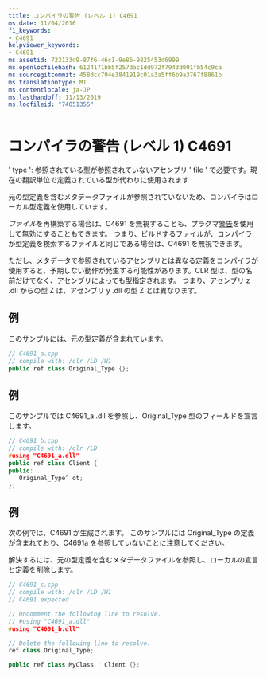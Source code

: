 ```yaml
---
title: コンパイラの警告 (レベル 1) C4691
ms.date: 11/04/2016
f1_keywords:
- C4691
helpviewer_keywords:
- C4691
ms.assetid: 722133d9-87f6-46c1-9e86-9825453d6999
ms.openlocfilehash: 6124171bb5f257dac1dd972f7943d001fb54c9ca
ms.sourcegitcommit: 458dcc794e3841919c01a3a5ff6b9a3767f8861b
ms.translationtype: MT
ms.contentlocale: ja-JP
ms.lasthandoff: 11/13/2019
ms.locfileid: "74051355"
---
```

# <a name="compiler-warning-level-1-c4691"></a>コンパイラの警告 (レベル 1) C4691

' type ': 参照されている型が参照されていないアセンブリ ' file ' で必要です。現在の翻訳単位で定義されている型が代わりに使用されます

元の型定義を含むメタデータファイルが参照されていないため、コンパイラはローカル型定義を使用しています。

*ファイル*を再構築する場合は、C4691 を無視することも、プラグマ[警告](../../preprocessor/warning.md)を使用して無効にすることもできます。  つまり、ビルドするファイルが、コンパイラが型定義を検索するファイルと同じである場合は、C4691 を無視できます。

ただし、メタデータで参照されているアセンブリとは異なる定義をコンパイラが使用すると、予期しない動作が発生する可能性があります。CLR 型は、型の名前だけでなく、アセンブリによっても型指定されます。  つまり、アセンブリ z .dll からの型 Z は、アセンブリ y .dll の型 Z とは異なります。

## <a name="example"></a>例

このサンプルには、元の型定義が含まれています。

```cpp
// C4691_a.cpp
// compile with: /clr /LD /W1
public ref class Original_Type {};
```

## <a name="example"></a>例

このサンプルでは C4691_a .dll を参照し、Original_Type 型のフィールドを宣言します。

```cpp
// C4691_b.cpp
// compile with: /clr /LD
#using "C4691_a.dll"
public ref class Client {
public:
   Original_Type^ ot;
};
```

## <a name="example"></a>例

次の例では、C4691 が生成されます。  このサンプルには Original_Type の定義が含まれており、C4691a を参照していないことに注意してください。

解決するには、元の型定義を含むメタデータファイルを参照し、ローカルの宣言と定義を削除します。

```cpp
// C4691_c.cpp
// compile with: /clr /LD /W1
// C4691 expected

// Uncomment the following line to resolve.
// #using "C4691_a.dll"
#using "C4691_b.dll"

// Delete the following line to resolve.
ref class Original_Type;

public ref class MyClass : Client {};
```
